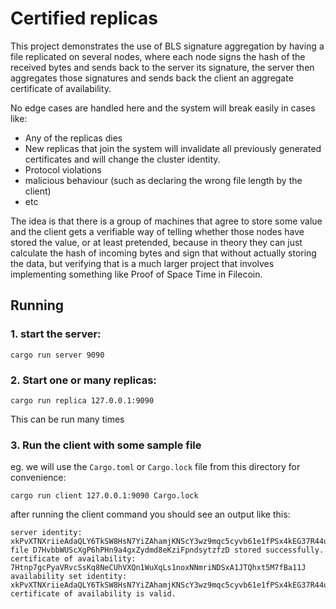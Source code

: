 # Certified replicas

This project demonstrates the use of BLS signature aggregation by having a file replicated on several nodes, where each node signs the hash of the received bytes and sends back to the server its signature, the server then aggregates those signatures and sends back the client an aggregate certificate of availability.

No edge cases are handled here and the system will break easily in cases like:
- Any of the replicas dies
- New replicas that join the system will invalidate all previously generated certificates and will change the cluster identity.
- Protocol violations
- malicious behaviour (such as declaring the wrong file length by the client)
- etc

The idea is that there is a group of machines that agree to store some value and the client gets a verifiable way of telling whether those nodes have stored the value, or at least pretended, because in theory they can just calculate the hash of incoming bytes and sign that without actually storing the data, but verifying that is a much larger project that involves implementing something like Proof of Space Time in Filecoin.

## Running

### 1. start the server:

```
cargo run server 9090
```

### 2. Start one or many replicas:

```
cargo run replica 127.0.0.1:9090
```

This can be run many times


### 3. Run the client with some sample file

eg. we will use the `Cargo.toml` or `Cargo.lock` file from this directory for convenience:

```
cargo run client 127.0.0.1:9090 Cargo.lock
```


after running the client command you should see an output like this:

```
server identity: xkPvXTNXriieAdaQLY6TkSW8HsN7YiZAhamjKNScY3wz9mqc5cyvb61e1fPSx4kEG37R44uYH3KLFbqBneuUbfnTCtMx8hC5kALAFZF2TcsLa85DSCHWo3buozfvpZoJgeg
file D7HvbbWUScXgP6hPHn9a4gxZydmd8eKziFpndsytzfzD stored successfully.
certificate of availability: 7Htnp7gcPyaVRvcSsKq8NeCUhVXQn1WuXqLs1noxNNmriNDSxA1JTQhxt5M7fBa11J
availability set identity: xkPvXTNXriieAdaQLY6TkSW8HsN7YiZAhamjKNScY3wz9mqc5cyvb61e1fPSx4kEG37R44uYH3KLFbqBneuUbfnTCtMx8hC5kALAFZF2TcsLa85DSCHWo3buozfvpZoJgeg
certificate of availability is valid.
```